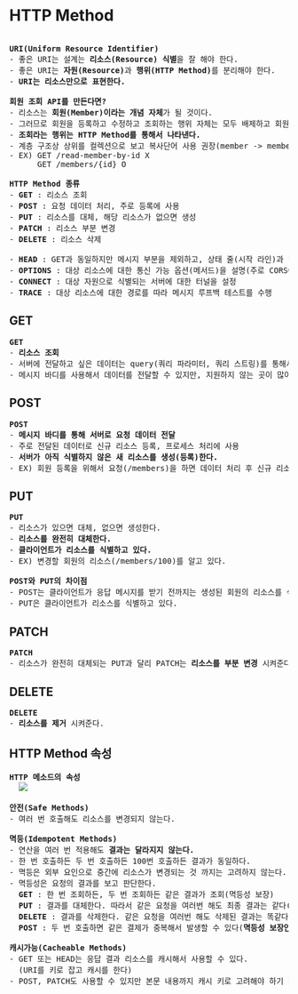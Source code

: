 # HTTP Method
<pre>

<b>URI(Uniform Resource Identifier)</b>
- 좋은 URI는 설계는 <b>리소스(Resource) 식별</b>을 잘 해야 한다.
- 좋은 URI는 <b>자원(Resource)</b>과 <b>행위(HTTP Method)</b>를 분리해야 한다.
- <b>URI는 리소스만으로 표현한다.</b>

<b>회원 조회 API를 만든다면?</b>
- 리소스는 <b>회원(Member)이라는 개념 자체</b>가 될 것이다.
- 그러므로 회원을 등록하고 수정하고 조회하는 행위 자체는 모두 배제하고 회원이라는 리소스만 식별하면 된다.
- <b>조회라는 행위는 HTTP Method를 통해서 나타낸다.</b>
- 계층 구조상 상위를 컬렉션으로 보고 복사단어 사용 권장(member -> members)
- EX) GET /read-member-by-id X
      GET /members/{id} O

<b>HTTP Method 종류</b>
- <b>GET</b> : 리소스 조회
- <b>POST</b> : 요청 데이터 처리, 주로 등록에 사용
- <b>PUT</b> : 리소스를 대체, 해당 리소스가 없으면 생성
- <b>PATCH</b> : 리소스 부분 변경
- <b>DELETE</b> : 리소스 삭제

- <b>HEAD</b> : GET과 동일하지만 메시지 부분을 제외하고, 상태 줄(시작 라인)과 헤더만 반환
- <b>OPTIONS</b> : 대상 리소스에 대한 통신 가능 옵션(메서드)을 설명(주로 CORS에서 사용)
- <b>CONNECT</b> : 대상 자원으로 식별되는 서버에 대한 터널을 설정
- <b>TRACE</b> : 대상 리소스에 대한 경로를 따라 메시지 루프백 테스트를 수행
</pre>
## GET
<pre>
<b>GET</b>
- <b>리소스 조회</b>
- 서버에 전달하고 싶은 데이터는 query(쿼리 파라미터, 쿼리 스트링)를 통해서 전달
- 메시지 바디를 사용해서 데이터를 전달할 수 있지만, 지원하지 않는 곳이 많아서 권장하지 않음
</pre>
## POST
<pre>
<b>POST</b>
- <b>메시지 바디를 통해 서버로 요청 데이터 전달</b>
- 주로 전달된 데이터로 신규 리소스 등록, 프로세스 처리에 사용
- <b>서버가 아직 식별하지 않은 새 리소스를 생성(등록)한다.</b>
- EX) 회원 등록을 위해서 요청(/members)을 하면 데이터 처리 후 신규 리소스 식별자(/members/100)를 생성해서 응답해준다.
</pre>
## PUT
<pre>
<b>PUT</b>
- 리소스가 있으면 대체, 없으면 생성한다.
- <b>리소스를 완전히 대체한다.</b>
- <b>클라이언트가 리소스를 식별하고 있다.</b>
- EX) 변경할 회원의 리소스(/members/100)를 알고 있다.

<b>POST와 PUT의 차이점</b>
- POST는 클라이언트가 응답 메시지를 받기 전까지는 생성된 회원의 리소스를 식별할 수 없다.
- PUT은 클라이언트가 리소스를 식별하고 있다.
</pre>
## PATCH
<pre>
<b>PATCH</b>
- 리소스가 완전히 대체되는 PUT과 달리 PATCH는 <b>리소스를 부분 변경</b> 시켜준다.
</pre>
## DELETE
<pre>
<b>DELETE</b>
- <b>리소스를 제거</b> 시켜준다.
</pre>
## HTTP Method 속성
<pre>
<b>HTTP 메소드의 속성</b>
  <img src="https://github.com/RyuKyeongWoo/TIL/blob/main/HTTP/img/HTTPMethodAttribute.PNG"/>

<b>안전(Safe Methods)</b>
- 여러 번 호출해도 리소스를 변경되지 않는다.

<b>멱등(Idempotent Methods)</b>
- 연산을 여러 번 적용해도 <b>결과는 달라지지 않는다.</b>
- 한 번 호출하든 두 번 호출하든 100번 호출하든 결과가 동일하다.
- 멱등은 외부 요인으로 중간에 리소스가 변경되는 것 까지는 고려하지 않는다.
- 멱등성은 요청의 결과를 보고 판단한다.
  <b>GET</b> : 한 번 조회하든, 두 번 조회하든 같은 결과가 조회(멱등성 보장)
  <b>PUT</b> : 결과를 대체한다. 따라서 같은 요청을 여러번 해도 최종 결과는 같다(멱등성 보장)
  <b>DELETE</b> : 결과를 삭제한다. 같은 요청을 여러번 해도 삭제된 결과는 똑같다(멱등성 보장)
  <b>POST</b> : 두 번 호출하면 같은 결제가 중복해서 발생할 수 있다(<b>멱등성 보장안됨</b>)

<b>캐시가능(Cacheable Methods)</b>
- GET 또는 HEAD는 응답 결과 리소스를 캐시해서 사용할 수 있다.
  (URI를 키로 잡고 캐시를 한다)
- POST, PATCH도 사용할 수 있지만 본문 내용까지 캐시 키로 고려해야 하기 떄문에, 구현이 어렵다.
</pre>
